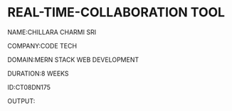 # REAL-TIME-COLLABORATION TOOL

NAME:CHILLARA CHARMI SRI

COMPANY:CODE TECH

DOMAIN:MERN STACK WEB DEVELOPMENT

DURATION:8 WEEKS

ID:CT08DN175

OUTPUT:

